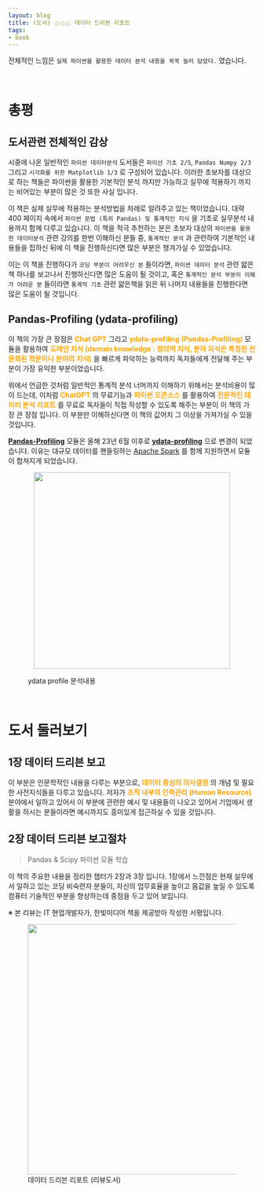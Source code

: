 ```yaml
---
layout: blog
title: (도서) ⚝⚝⚝ 데이터 드리븐 리포트
tags:
- book
---
```


전체적인 느낌은 `실제 파이썬을 활용한 데이터 분석 내용을 꾹꾹 눌러 담았다.` 였습니다.

<br/>

# 총평
## 도서관련 전체적인 감상

시중에 나온 일반적인 `파이썬 데이터분석` 도서들은 `파이선 기초 2/5`, `Pandas Numpy 2/3` 그리고 `시각화를 위한 Matplotlib 1/3` 로 구성되어 있습니다. 이러한 초보자를 대상으로 하는 책들은 파이썬을 활용한 기본적인 분석 까지만 가능하고 실무에 적용하기 까지는 비어있는 부분이 많은 것 또한 사실 입니다.

이 책은 실제 실무에 적용하는 분석방법을 차례로 알려주고 있는 책이었습니다. 대략 400 페이지 속에서 `파이썬 문법 (특히 Pandas) 및 통계적인 지식` 을 기초로 실무분석 내용까지 함께 다루고 있습니다. 이 책을 적극 추천하는 분은 초보자 대상의 `파이썬을 활용한 데이터분석` 관련 강의를 한번 이해하신 분들 중, `통계적인 분석` 과 관련하여 기본적인 내용들을 접하신 뒤에 이 책을 진행하신다면 많은 부분은 챙겨가실 수 있었습니다.

이는 이 책을 진행하다가 `코딩 부분이 어려우신 분` 들이라면, `파이썬 데이터 분석` 관련 얇은책 하나를 보고나서 진행하신다면 많은 도움이 될 것이고, 혹은 `통계적인 분석 부분이 이해가 어려운 분` 들이라면 `통계적 기초` 관련 얇은책을 읽은 뒤 나머지 내용들을 진행한다면 많은 도움이 될 것입니다.

## Pandas-Profiling (ydata-profiling)
이 책의 가장 큰 장점은 **<span style="color:orange">Chat GPT</span>** 그리고 **<span style="color:orange">ydata-profiling (Pandas-Profiling)</span>** 모듈을 활용하여 **<span style="color:orange">도메인 지식 (domain knowledge : 정의역 지식, 분야 지식은 특정한 전문화된 학문이나 분야의 지식)</span>** 을 빠르게 파악하는 능력까지 독자들에게 전달해 주는 부분이 가장 유익한 부분이었습니다.

위에서 언급한 것처럼 일반적인 통계적 분석 너머까지 이해하기 위해서는 분석비용이 많이 드는데, 이처럼 **<span style="color:orange">ChatGPT</span>** 의 무료기능과 **<span style="color:orange">파이썬 오픈소스</span>** 를 활용하여 **<span style="color:orange">전문적인 데이터 분석 리포트</span>** 를 무료로 독자들이 직접 작성할 수 있도록 해주는 부분이 이 책의 가장 큰 장점 입니다. 이 부분만 이해하신다면 이 책의 값어치 그 이상을 가져가실 수 있을 것입니다.

**[Pandas-Profiling](https://wikidocs.net/47193)** 모듈은 올해 23년 6월 이후로 **[ydata-profiling](https://github.com/ydataai/ydata-profiling)** 으로 변경이 되었습니다. 이유는 대규모 데이터를 핸들링하는 [Apache Spark](https://spark.apache.org/) 를 함께 지원하면서 모듈이 합쳐지게 되었습니다.

<figure class="align-center">
  <p style="text-align: center">
  <img width="400px" src="{{site.baseurl}}/assets/book/ydata-profile.png">
  <figcaption>ydata profile 분석내용</figcaption>
  </p>
</figure>

<br/>

# 도서 둘러보기

## 1장 데이터 드리븐 보고
이 부분은 인문학적인 내용을 다루는 부분으로, **<span style="color:orange">데이터 중심의 의사결정</span>** 의 개념 및 필요한 사전지식들을 다루고 있습니다. 저자가 **<span style="color:orange">조직 내부의 인력관리 (Human Resource)</span>** 분야에서 일하고 있어서 이 부분에 관련한 예시 및 내용들이 나오고 있어서 기업에서 생활을 하시는 분들이라면 예시까지도 흥미있게 접근하실 수 있을 것입니다.

## 2장 데이터 드리븐 보고절차
> Pandas & Scipy 파이썬 모듈 학습

이 책의 주요한 내용을 정리한 챕터가 2장과 3장 입니다. 1장에서 느낀점은 현재 실무에서 일하고 있는 코딩 비숙련자 분들이, 자신의 업무효율을 높이고 몸값을 높일 수 있도록 컴퓨터 기술적인 부분을 향상하는데 중점을 두고 있어 보입니다.


※ 본 리뷰는 IT 현업개발자가, 한빛미디어 책을 제공받아 작성한 서평입니다.

<figure class="align-center">
  <img width="510px" src="{{site.baseurl}}/assets/book/DataDriven.jpeg">
  <figcaption>데이터 드리븐 리포트 (리뷰도서)</figcaption>
</figure>
